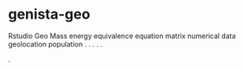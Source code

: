 # genista-geo
Rstudio Geo Mass energy equivalence equation matrix numerical data geolocation population
.
.
.
.
.

.
